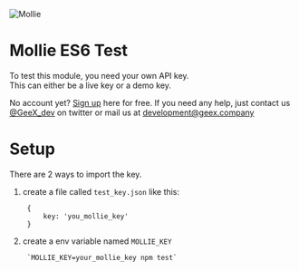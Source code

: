 
![Mollie](http://www.mollie.nl/files/Mollie-Logo-Style-Small.png)


# Mollie ES6 Test #
To test this module, you need your own API key.  
This can either be a live key or a demo key.

No account yet? [Sign up](https://www.mollie.com/en/signup/2269941) here for free.
If you need any help, just contact us [@GeeX_dev](https://twitter.com/GeeX_dev) on twitter 
or mail us at [development@geex.company](mailto:development@geex.company?subject=MollieES6%20Test%20help)

# Setup #
There are 2 ways to import the key.

1. create a file called `test_key.json` like this:  
        
        {
            key: 'you_mollie_key'
        }
        
2. create a env variable named `MOLLIE_KEY`

        `MOLLIE_KEY=your_mollie_key npm test`

